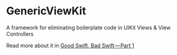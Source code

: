 # GenericViewKit

A framework for eliminating boilerplate code in UIKit Views & View Controllers

Read more about it in [Good Swift, Bad Swift — Part 1](https://medium.com/p/f58f71da3575/)
